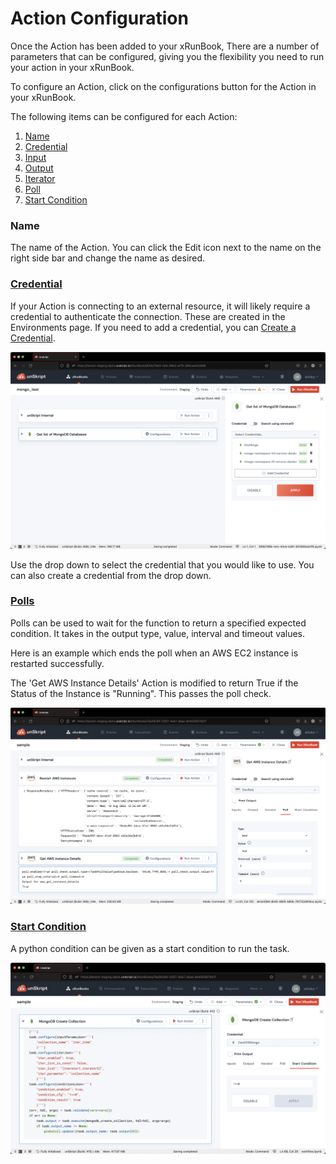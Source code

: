 # Action Configuration

Once the Action has been added to your xRunBook, There are a number of parameters that can be configured, giving you the flexibility you need to run your action in your xRunBook.&#x20;

To configure an Action, click on the configurations button for the Action in your xRunBook.

The following items can be configured for each Action:

1. [Name](./#name)
2. [Credential](../../../fundamentals/unskript-framework/credential-parameterization.md)
3. [Input](action-inputs.md)
4. [Output](action-output.md)
5. [Iterator](action-iterator/)
6. [Poll](action-poll.md)
7. [Start Condition](action-start-condition.md)

### Name

The name of the Action. You can click the Edit icon next to the name on the right side bar and change the name as desired.

### [Credential](../../../fundamentals/unskript-framework/credential-parameterization.md)

If your Action is connecting to an external resource, it will likely require a credential to authenticate the connection. These are created in the Environments page. If you need to add a credential, you can [Create a Credential](../../xrunbooks/create-a-credential.md).

![](<../../../.gitbook/assets/Screenshot 2022-08-17 at 7.01.31 PM.png>)

Use the drop down to select the credential that you would like to use. You can also create a credential from the drop down.



### [Polls](action-poll.md)

Polls can be used to wait for the function to return a specified expected condition. It takes in the output type, value, interval and timeout values.

Here is an example which ends the poll when an AWS EC2 instance is restarted successfully.

The  'Get AWS Instance Details' Action is modified to return True if the Status of the Instance is "Running". This passes the poll check.

![](<../../../.gitbook/assets/Screenshot 2022-08-10 at 6.06.21 PM.png>)

### [**Start Condition**](action-start-condition.md)

A python condition can be given as a start condition to run the task.

![Configure a start condition](<../../../.gitbook/assets/Screenshot 2022-08-01 at 8.42.14 PM.png>)

